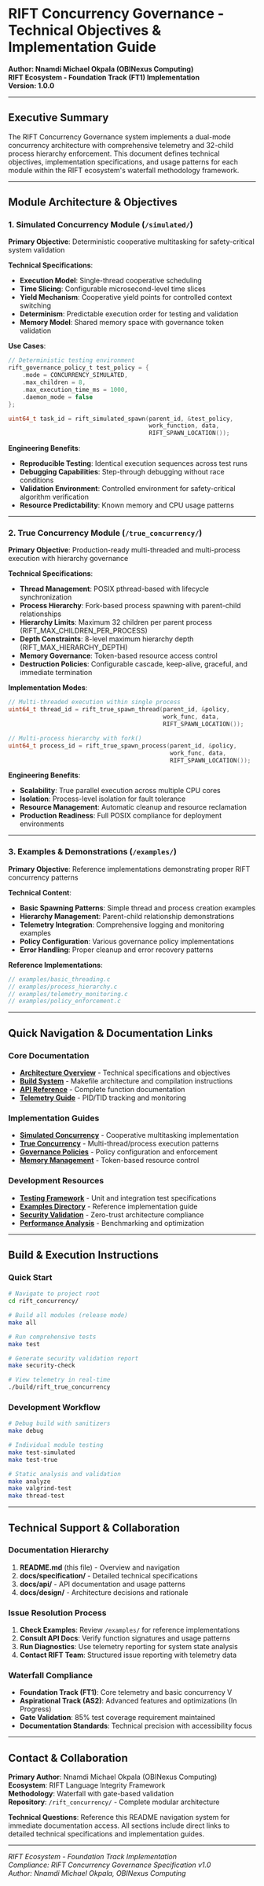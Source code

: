 # RIFT Concurrency Governance - Technical Objectives & Implementation Guide

**Author: Nnamdi Michael Okpala (OBINexus Computing)**  
**RIFT Ecosystem - Foundation Track (FT1) Implementation**  
**Version: 1.0.0**

---

## Executive Summary

The RIFT Concurrency Governance system implements a dual-mode concurrency architecture with comprehensive telemetry and 32-child process hierarchy enforcement. This document defines technical objectives, implementation specifications, and usage patterns for each module within the RIFT ecosystem's waterfall methodology framework.

---

## Module Architecture & Objectives

### 1. Simulated Concurrency Module (`/simulated/`)

**Primary Objective**: Deterministic cooperative multitasking for safety-critical system validation

**Technical Specifications**:
- **Execution Model**: Single-thread cooperative scheduling
- **Time Slicing**: Configurable microsecond-level time slices  
- **Yield Mechanism**: Cooperative yield points for controlled context switching
- **Determinism**: Predictable execution order for testing and validation
- **Memory Model**: Shared memory space with governance token validation

**Use Cases**:
```c
// Deterministic testing environment
rift_governance_policy_t test_policy = {
    .mode = CONCURRENCY_SIMULATED,
    .max_children = 8,
    .max_execution_time_ms = 1000,
    .daemon_mode = false
};

uint64_t task_id = rift_simulated_spawn(parent_id, &test_policy, 
                                        work_function, data, 
                                        RIFT_SPAWN_LOCATION());
```

**Engineering Benefits**:
- **Reproducible Testing**: Identical execution sequences across test runs
- **Debugging Capabilities**: Step-through debugging without race conditions
- **Validation Environment**: Controlled environment for safety-critical algorithm verification
- **Resource Predictability**: Known memory and CPU usage patterns

---

### 2. True Concurrency Module (`/true_concurrency/`)

**Primary Objective**: Production-ready multi-threaded and multi-process execution with hierarchy governance

**Technical Specifications**:
- **Thread Management**: POSIX pthread-based with lifecycle synchronization
- **Process Hierarchy**: Fork-based process spawning with parent-child relationships
- **Hierarchy Limits**: Maximum 32 children per parent process (RIFT_MAX_CHILDREN_PER_PROCESS)
- **Depth Constraints**: 8-level maximum hierarchy depth (RIFT_MAX_HIERARCHY_DEPTH)
- **Memory Governance**: Token-based resource access control
- **Destruction Policies**: Configurable cascade, keep-alive, graceful, and immediate termination

**Implementation Modes**:

```c
// Multi-threaded execution within single process
uint64_t thread_id = rift_true_spawn_thread(parent_id, &policy, 
                                            work_func, data, 
                                            RIFT_SPAWN_LOCATION());

// Multi-process hierarchy with fork()
uint64_t process_id = rift_true_spawn_process(parent_id, &policy, 
                                              work_func, data, 
                                              RIFT_SPAWN_LOCATION());
```

**Engineering Benefits**:
- **Scalability**: True parallel execution across multiple CPU cores
- **Isolation**: Process-level isolation for fault tolerance
- **Resource Management**: Automatic cleanup and resource reclamation
- **Production Readiness**: Full POSIX compliance for deployment environments

---

### 3. Examples & Demonstrations (`/examples/`)

**Primary Objective**: Reference implementations demonstrating proper RIFT concurrency patterns

**Technical Content**:
- **Basic Spawning Patterns**: Simple thread and process creation examples
- **Hierarchy Management**: Parent-child relationship demonstrations
- **Telemetry Integration**: Comprehensive logging and monitoring examples
- **Policy Configuration**: Various governance policy implementations
- **Error Handling**: Proper cleanup and error recovery patterns

**Reference Implementations**:
```c
// examples/basic_threading.c
// examples/process_hierarchy.c  
// examples/telemetry_monitoring.c
// examples/policy_enforcement.c
```

---

## Quick Navigation & Documentation Links

### Core Documentation
- **[Architecture Overview](#module-architecture--objectives)** - Technical specifications and objectives
- **[Build System](docs/build_system.md)** - Makefile architecture and compilation instructions
- **[API Reference](docs/api/)** - Complete function documentation
- **[Telemetry Guide](docs/telemetry.md)** - PID/TID tracking and monitoring

### Implementation Guides
- **[Simulated Concurrency](docs/simulated_concurrency.md)** - Cooperative multitasking implementation
- **[True Concurrency](docs/true_concurrency.md)** - Multi-thread/process execution patterns
- **[Governance Policies](docs/governance.md)** - Policy configuration and enforcement
- **[Memory Management](docs/memory_governance.md)** - Token-based resource control

### Development Resources
- **[Testing Framework](tests/README.md)** - Unit and integration test specifications
- **[Examples Directory](examples/README.md)** - Reference implementation guide
- **[Security Validation](docs/security.md)** - Zero-trust architecture compliance
- **[Performance Analysis](docs/performance.md)** - Benchmarking and optimization

---

## Build & Execution Instructions

### Quick Start
```bash
# Navigate to project root
cd rift_concurrency/

# Build all modules (release mode)
make all

# Run comprehensive tests
make test

# Generate security validation report
make security-check

# View telemetry in real-time
./build/rift_true_concurrency
```

### Development Workflow
```bash
# Debug build with sanitizers
make debug

# Individual module testing
make test-simulated
make test-true

# Static analysis and validation
make analyze
make valgrind-test
make thread-test
```

---

## Technical Support & Collaboration

### Documentation Hierarchy
1. **README.md** (this file) - Overview and navigation
2. **docs/specification/** - Detailed technical specifications
3. **docs/api/** - API documentation and usage patterns
4. **docs/design/** - Architecture decisions and rationale

### Issue Resolution Process
1. **Check Examples**: Review `/examples/` for reference implementations
2. **Consult API Docs**: Verify function signatures and usage patterns
3. **Run Diagnostics**: Use telemetry reporting for system state analysis
4. **Contact RIFT Team**: Structured issue reporting with telemetry data

### Waterfall Compliance
- **Foundation Track (FT1)**: Core telemetry and basic concurrency V
- **Aspirational Track (AS2)**: Advanced features and optimizations (In Progress)
- **Gate Validation**: 85% test coverage requirement maintained
- **Documentation Standards**: Technical precision with accessibility focus

---

## Contact & Collaboration

**Primary Author**: Nnamdi Michael Okpala (OBINexus Computing)  
**Ecosystem**: RIFT Language Integrity Framework  
**Methodology**: Waterfall with gate-based validation  
**Repository**: `/rift_concurrency/` - Complete modular architecture

**Technical Questions**: Reference this README navigation system for immediate documentation access. All sections include direct links to detailed technical specifications and implementation guides.

---

*RIFT Ecosystem - Foundation Track Implementation*  
*Compliance: RIFT Concurrency Governance Specification v1.0*  
*Author: Nnamdi Michael Okpala, OBINexus Computing*

